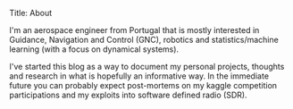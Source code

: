 Title: About

I'm an aerospace engineer from Portugal that is mostly interested in Guidance, Navigation and Control (GNC), robotics and statistics/machine learning (with a focus on dynamical systems).

I've started this blog as a way to document my personal projects, thoughts and research in what is hopefully an informative way. In the immediate future you can probably expect post-mortems on my kaggle competition participations and my exploits into software defined radio (SDR).